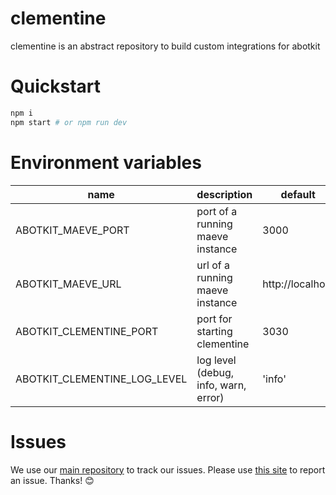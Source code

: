 # clementine
clementine is an abstract repository to build custom integrations for abotkit

# Quickstart

```zsh
npm i
npm start # or npm run dev 
```

# Environment variables

|         name        |        description             |    default           |
|---------------------|--------------------------------|----------------------|
| ABOTKIT_MAEVE_PORT | port of a running maeve instance | 3000 |
| ABOTKIT_MAEVE_URL | url of a running maeve instance | http://localhost |
| ABOTKIT_CLEMENTINE_PORT  | port for starting clementine        |   3030               |
| ABOTKIT_CLEMENTINE_LOG_LEVEL | log level (debug, info, warn, error) | 'info' |

# Issues

We use our [main repository](https://github.com/abotkit/abotkit) to track our issues. Please use [this site](https://github.com/abotkit/abotkit/issues) to report an issue. Thanks! :blush:
